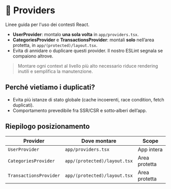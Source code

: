 # 🧩 Providers

Linee guida per l'uso dei contesti React.

-   **UserProvider**: montalo **una sola volta** in `app/providers.tsx`.
-   **CategoriesProvider** e **TransactionsProvider**: montali **solo** nell’area protetta, in `app/(protected)/layout.tsx`.
-   Evita di annidare o duplicare questi provider. Il nostro ESLint segnala se compaiono altrove.

> Montare ogni context al livello più alto necessario riduce rendering inutili e semplifica la manutenzione.

## Perché vietiamo i duplicati?

-   Evita più istanze di stato globale (cache incoerenti, race condition, fetch duplicati).
-   Comportamento prevedibile fra SSR/CSR e sotto‐alberi dell’app.

## Riepilogo posizionamento

| Provider               | Dove montare                 | Scope         |
| ---------------------- | ---------------------------- | ------------- |
| `UserProvider`         | `app/providers.tsx`          | App intera    |
| `CategoriesProvider`   | `app/(protected)/layout.tsx` | Area protetta |
| `TransactionsProvider` | `app/(protected)/layout.tsx` | Area protetta |
